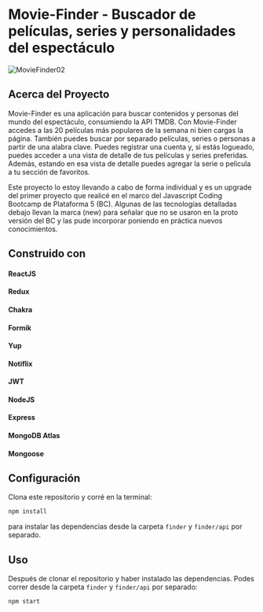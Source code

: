 # Movie-Finder - Buscador de películas, series y personalidades del espectáculo

![MovieFinder02](https://user-images.githubusercontent.com/99486767/182724802-3d85c311-94db-4c69-af57-b064f1065e09.png)

## Acerca del Proyecto

Movie-Finder es una aplicación para buscar contenidos y personas del mundo del espectáculo, consumiendo la API TMDB. Con Movie-Finder accedes a las 20 películas más populares de la semana ni bien cargas la página. También puedes buscar por separado películas, series o personas a partir de una alabra clave.
Puedes registrar una cuenta y, si estás logueado, puedes acceder a una vista de detalle de tus películas y series preferidas. Además, estando en esa vista de detalle puedes agregar la serie o pelicula a tu sección de favoritos.

Este proyecto lo estoy llevando a cabo de forma individual y es un upgrade del primer proyecto que realicé en el marco del Javascript Coding Bootcamp de Plataforma 5 (BC). Algunas de las tecnologías detalladas debajo llevan la marca (new) para señalar que no se usaron en la proto versión del BC y las pude incorporar poniendo en práctica nuevos conocimientos.

## Construido con
#### ReactJS
#### Redux
#### Chakra
#### Formik
#### Yup
#### Notiflix
#### JWT
#### NodeJS
#### Express
#### MongoDB Atlas
#### Mongoose

## Configuración

Clona este repositorio y corré en la terminal:
```sh 
npm install
``` 
para instalar las dependencias desde la carpeta `finder` y `finder/api` por separado.

## Uso

Después de clonar el repositorio y haber instalado las dependencias. Podes correr desde la carpeta `finder` y `finder/api` por separado:
```sh 
npm start
```
